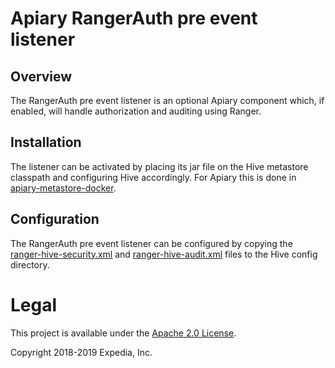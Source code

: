 # Apiary RangerAuth pre event listener

## Overview
The RangerAuth pre event listener is an optional Apiary component which, if enabled, will handle authorization and auditing using Ranger.

## Installation
The listener can be activated by placing its jar file on the Hive metastore classpath and configuring Hive accordingly. For Apiary 
this is done in [apiary-metastore-docker](https://github.com/ExpediaGroup/apiary-metastore-docker). 

## Configuration
The RangerAuth pre event listener can be configured by copying the [ranger-hive-security.xml](https://github.com/apache/ranger/blob/master/hive-agent/conf/ranger-hive-security.xml) and [ranger-hive-audit.xml](https://github.com/apache/ranger/blob/master/hive-agent/conf/ranger-hive-audit.xml) files to the Hive config directory.

# Legal
This project is available under the [Apache 2.0 License](http://www.apache.org/licenses/LICENSE-2.0.html).

Copyright 2018-2019 Expedia, Inc.

